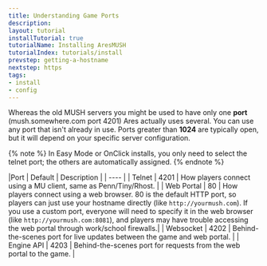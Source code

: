 ```yaml
---
title: Understanding Game Ports
description: 
layout: tutorial
installTutorial: true
tutorialName: Installing AresMUSH
tutorialIndex: tutorials/install
prevstep: getting-a-hostname
nextstep: https
tags:
- install
- config
---
```


Whereas the old MUSH servers you might be used to have only one **port** (mush.somewhere.com port 4201) Ares actually uses several.  You can use any port that isn't already in use.  Ports greater than **1024** are typically open, but it will depend on your specific server configuration.

{% note %}
In Easy Mode or OnClick installs, you only need to select the telnet port; the others are automatically assigned.
{% endnote %}

|Port | Default | Description |
| ---- |
| Telnet | 4201 | How players connect using a MU client, same as Penn/Tiny/Rhost. |
| Web Portal | 80 | How players connect using a web browser. 80 is the default HTTP port, so players can just use your hostname directly (like `http://yourmush.com`). If you use a custom port, everyone will need to specify it in the web browser (like `http://yourmush.com:8081`), and players may have trouble accessing the web portal through work/school firewalls.|
| Websocket | 4202 | Behind-the-scenes port for live updates between the game and web portal. |
| Engine API | 4203 | Behind-the-scenes port for requests from the web portal to the game. |